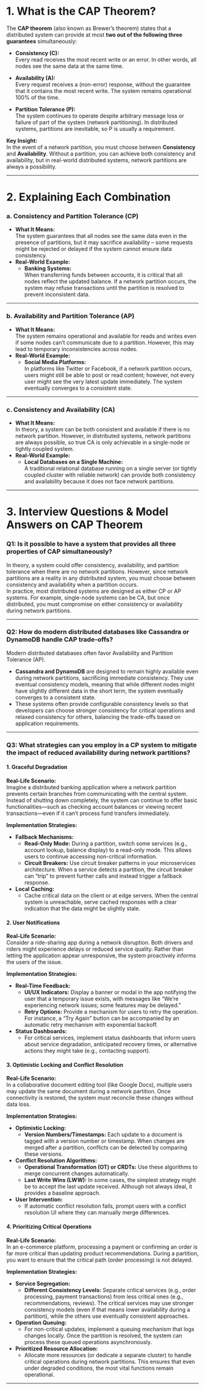 
# 1. What is the CAP Theorem?

The **CAP theorem** (also known as Brewer’s theorem) states that a distributed system can provide at most **two out of the following three guarantees** simultaneously:

- **Consistency (C):**  
    Every read receives the most recent write or an error. In other words, all nodes see the same data at the same time.
    
- **Availability (A):**  
    Every request receives a (non-error) response, without the guarantee that it contains the most recent write. The system remains operational 100% of the time.
    
- **Partition Tolerance (P):**  
    The system continues to operate despite arbitrary message loss or failure of part of the system (network partitioning). In distributed systems, partitions are inevitable, so P is usually a requirement.
    

**Key Insight:**  
In the event of a network partition, you must choose between **Consistency** and **Availability**. Without a partition, you can achieve both consistency and availability, but in real-world distributed systems, network partitions are always a possibility.

---

# 2. Explaining Each Combination

### **a. Consistency and Partition Tolerance (CP)**

- **What It Means:**  
    The system guarantees that all nodes see the same data even in the presence of partitions, but it may sacrifice availability – some requests might be rejected or delayed if the system cannot ensure data consistency.
- **Real-World Example:**
    - **Banking Systems:**  
        When transferring funds between accounts, it is critical that all nodes reflect the updated balance. If a network partition occurs, the system may refuse transactions until the partition is resolved to prevent inconsistent data.
---

### **b. Availability and Partition Tolerance (AP)**

- **What It Means:**  
    The system remains operational and available for reads and writes even if some nodes can’t communicate due to a partition. However, this may lead to temporary inconsistencies across nodes.
- **Real-World Example:**
    - **Social Media Platforms:**  
        In platforms like Twitter or Facebook, if a network partition occurs, users might still be able to post or read content; however, not every user might see the very latest update immediately. The system eventually converges to a consistent state.
---

### **c. Consistency and Availability (CA)**

- **What It Means:**  
    In theory, a system can be both consistent and available if there is no network partition. However, in distributed systems, network partitions are always possible, so true CA is only achievable in a single-node or tightly coupled system.
- **Real-World Example:**
    - **Local Databases on a Single Machine:**  
        A traditional relational database running on a single server (or tightly coupled cluster with reliable network) can provide both consistency and availability because it does not face network partitions.
---

# 3. Interview Questions & Model Answers on CAP Theorem

### Q1: Is it possible to have a system that provides all three properties of CAP simultaneously?

In theory, a system could offer consistency, availability, and partition tolerance when there are no network partitions. However, since network partitions are a reality in any distributed system, you must choose between consistency and availability when a partition occurs.  
In practice, most distributed systems are designed as either CP or AP systems. For example, single-node systems can be CA, but once distributed, you must compromise on either consistency or availability during network partitions.

---

### Q2: How do modern distributed databases like Cassandra or DynamoDB handle CAP trade-offs?

Modern distributed databases often favor Availability and Partition Tolerance (AP).

- **Cassandra and DynamoDB** are designed to remain highly available even during network partitions, sacrificing immediate consistency. They use eventual consistency models, meaning that while different nodes might have slightly different data in the short term, the system eventually converges to a consistent state.
- These systems often provide configurable consistency levels so that developers can choose stronger consistency for critical operations and relaxed consistency for others, balancing the trade-offs based on application requirements.
---

### Q3: What strategies can you employ in a CP system to mitigate the impact of reduced availability during network partitions?

#### 1. Graceful Degradation

**Real-Life Scenario:**  
Imagine a distributed banking application where a network partition prevents certain branches from communicating with the central system. Instead of shutting down completely, the system can continue to offer basic functionalities—such as checking account balances or viewing recent transactions—even if it can’t process fund transfers immediately.

**Implementation Strategies:**

- **Fallback Mechanisms:**
    - **Read-Only Mode:** During a partition, switch some services (e.g., account lookup, balance display) to a read-only mode. This allows users to continue accessing non-critical information.
    - **Circuit Breakers:** Use circuit breaker patterns in your microservices architecture. When a service detects a partition, the circuit breaker can “trip” to prevent further calls and instead trigger a fallback response.
- **Local Caching:**
    - Cache critical data on the client or at edge servers. When the central system is unreachable, serve cached responses with a clear indication that the data might be slightly stale.

#### 2. User Notifications

**Real-Life Scenario:**  
Consider a ride-sharing app during a network disruption. Both drivers and riders might experience delays or reduced service quality. Rather than letting the application appear unresponsive, the system proactively informs the users of the issue.

**Implementation Strategies:**

- **Real-Time Feedback:**
    - **UI/UX Indicators:** Display a banner or modal in the app notifying the user that a temporary issue exists, with messages like “We’re experiencing network issues; some features may be delayed.”
    - **Retry Options:** Provide a mechanism for users to retry the operation. For instance, a “Try Again” button can be accompanied by an automatic retry mechanism with exponential backoff.
- **Status Dashboards:**
    - For critical services, implement status dashboards that inform users about service degradation, anticipated recovery times, or alternative actions they might take (e.g., contacting support).

#### 3. Optimistic Locking and Conflict Resolution

**Real-Life Scenario:**  
In a collaborative document editing tool (like Google Docs), multiple users may update the same document during a network partition. Once connectivity is restored, the system must reconcile these changes without data loss.

**Implementation Strategies:**

- **Optimistic Locking:**
    - **Version Numbers/Timestamps:** Each update to a document is tagged with a version number or timestamp. When changes are merged after a partition, conflicts can be detected by comparing these versions.
- **Conflict Resolution Algorithms:**
    - **Operational Transformation (OT) or CRDTs:** Use these algorithms to merge concurrent changes automatically.
    - **Last Write Wins (LWW):** In some cases, the simplest strategy might be to accept the last update received. Although not always ideal, it provides a baseline approach.
- **User Intervention:**
    - If automatic conflict resolution fails, prompt users with a conflict resolution UI where they can manually merge differences.

#### 4. Prioritizing Critical Operations

**Real-Life Scenario:**  
In an e-commerce platform, processing a payment or confirming an order is far more critical than updating product recommendations. During a partition, you want to ensure that the critical path (order processing) is not delayed.

**Implementation Strategies:**

- **Service Segregation:**
    - **Different Consistency Levels:** Separate critical services (e.g., order processing, payment transactions) from less critical ones (e.g., recommendations, reviews). The critical services may use stronger consistency models (even if that means lower availability during a partition), while the others use eventually consistent approaches.
- **Operation Queuing:**
    - For non-critical updates, implement a queuing mechanism that logs changes locally. Once the partition is resolved, the system can process these queued operations asynchronously.
- **Prioritized Resource Allocation:**
    - Allocate more resources (or dedicate a separate cluster) to handle critical operations during network partitions. This ensures that even under degraded conditions, the most vital functions remain operational.

---
